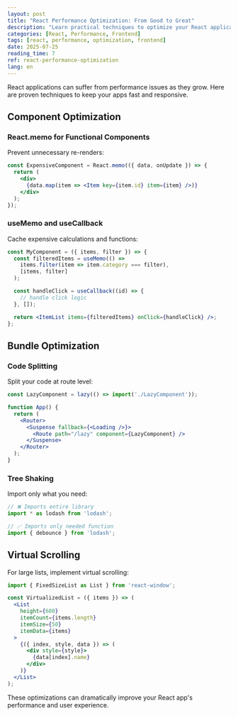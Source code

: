 ```yaml
---
layout: post
title: "React Performance Optimization: From Good to Great"
description: "Learn practical techniques to optimize your React applications, from component optimization to bundle splitting strategies"
categories: [React, Performance, Frontend]
tags: [react, performance, optimization, frontend]
date: 2025-07-25
reading_time: 7
ref: react-performance-optimization
lang: en
---
```


React applications can suffer from performance issues as they grow. Here are proven techniques to keep your apps fast and responsive.

## Component Optimization

### React.memo for Functional Components
Prevent unnecessary re-renders:

```jsx
const ExpensiveComponent = React.memo(({ data, onUpdate }) => {
  return (
    <div>
      {data.map(item => <Item key={item.id} item={item} />)}
    </div>
  );
});
```

### useMemo and useCallback
Cache expensive calculations and functions:

```jsx
const MyComponent = ({ items, filter }) => {
  const filteredItems = useMemo(() => 
    items.filter(item => item.category === filter),
    [items, filter]
  );

  const handleClick = useCallback((id) => {
    // handle click logic
  }, []);

  return <ItemList items={filteredItems} onClick={handleClick} />;
};
```

## Bundle Optimization

### Code Splitting
Split your code at route level:

```jsx
const LazyComponent = lazy(() => import('./LazyComponent'));

function App() {
  return (
    <Router>
      <Suspense fallback={<Loading />}>
        <Route path="/lazy" component={LazyComponent} />
      </Suspense>
    </Router>
  );
}
```

### Tree Shaking
Import only what you need:

```jsx
// ❌ Imports entire library
import * as lodash from 'lodash';

// ✅ Imports only needed function
import { debounce } from 'lodash';
```

## Virtual Scrolling

For large lists, implement virtual scrolling:

```jsx
import { FixedSizeList as List } from 'react-window';

const VirtualizedList = ({ items }) => (
  <List
    height={600}
    itemCount={items.length}
    itemSize={50}
    itemData={items}
  >
    {({ index, style, data }) => (
      <div style={style}>
        {data[index].name}
      </div>
    )}
  </List>
);
```

These optimizations can dramatically improve your React app's performance and user experience.
